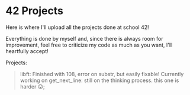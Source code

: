 # 42 Projects
Here is where I'll upload all the projects done at school 42!

Everything is done by myself and, since there is always room for improvement, feel free to criticize my code as much as you want, I'll heartfully accept!

Projects:
> libft: Finished with 108, error on substr, but easily fixable!
> Currently working on get_next_line: still on the thinking process. this one is harder 😜;

